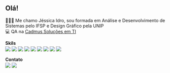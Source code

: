 ## Olá! 
<p> 👱🏼‍♀️ Me chamo Jéssica Idro, sou formada em Análise e Desenvolvimento de Sistemas pelo IFSP e Design Gráfico pela UNIP
<br>
💻 QA na <a href="https://cadmus.com.br/">Cadmus Soluções em TI</a> 
</p>
<div style="display: inline_block">
	<b>Skils</b>
	<br>
	<img align="center" src="https://img.shields.io/badge/JavaScript-323330?style=for-the-badge&logo=javascript&logoColor=F7DF1E">
	<img align="center" src="https://img.shields.io/badge/TypeScript-007ACC?style=for-the-badge&logo=typescript&logoColor=white">
	<img align="center" src="https://img.shields.io/badge/HTML5-E34F26?style=for-the-badge&logo=html5&logoColor=white">
	<img align="center" src="https://img.shields.io/badge/CSS3-1572B6?style=for-the-badge&logo=css3&logoColor=white">
	<img align="center" src="https://img.shields.io/badge/Angular-dd1b16?style=for-the-badge&logo=angular&logoColor=white">
	<img align="center" src="https://img.shields.io/badge/React-20232A?style=for-the-badge&logo=react&logoColor=61DAFB">
	<img align="center" src="https://img.shields.io/badge/Cypress-20232A?style=for-the-badge&logo=cypress&logoColor=61DAFB">
	<img align="center" src="https://img.shields.io/badge/Postman-E34F26?style=for-the-badge&logo=postman&logoColor=white">
	<img align="center" src="https://img.shields.io/badge/JIRA-007ACC?style=for-the-badge&logo=JIRA&logoColor=white">
	
<div>
<div style="display: inline_block">
	<br>
	<b>Contato</b>
	<br>
	<a href="https://www.linkedin.com/in/j%C3%A9ssica-idro-15862513b/"> <img align="center" src="https://img.shields.io/badge/LinkedIn-0077B5?style=for-the-badge&logo=linkedin&logoColor=white"></a>
	<a href="https://twitter.com/jessicaidro"> <img align="center" src="https://img.shields.io/badge/Twitter-1DA1F2?style=for-the-badge&logo=twitter&logoColor=white"></a>
	<br><br>
</div>


  

